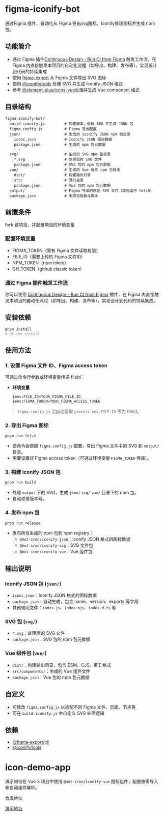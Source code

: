 # figma-iconify-bot

通过Figma 插件，自动化从 Figma 导出svg图标，Iconify处理图标并生成 npm 包。

## 功能简介

- 通过 Figma 插件[Continuous Design - Run CI from Figma](https://www.figma.com/community/plugin/977948326423807703/continuous-design-run-ci-from-figma) 触发工作流，在 Figma 内直接触发本项目的自动化流程（如导出、构建、发布等），实现设计到代码的持续集成
- 使用 [figma-export](https://github.com/marcomontalbano/figma-export) 从 Figma 文件导出 SVG 图标
- 使用 [@iconify/tools](https://iconify.design/docs/libraries/tools/) 处理 SVG 并生成 Iconify JSON 格式
- 参考 [@element-plus/icons-vue](https://www.npmjs.com/package/@element-plus/icons-vue)处理并生成 Vue component 格式

## 目录结构

```
figma-iconify-bot/
  build-iconify.js         # 构建脚本，处理 SVG 并生成 JSON 包
  figma.config.js          # Figma 导出配置
  json/                    # 生成的 Iconify JSON npm 包目录
    icons.json             # Iconify JSON 图标数据
    package.json           # 生成的 npm 包元数据
    ...
  svg/                     # 生成的 SVG npm 包目录
    *.svg                  # 处理后的 SVG 文件
    package.json           # SVG 包的 npm 包元数据
  vue/                     # 生成的 Vue 组件 npm 包目录
    dist/                  # 构建输出目录
    src/                   # 源码目录
    package.json           # Vue 包的 npm 包元数据
  output/                  # Figma 导出的原始 SVG 文件（需先运行 fetch）
  package.json             # 本项目依赖与脚本
```

## 前置条件
fork 该项目，并配置项目的环境变量

### 配置环境变量

- FIGMA_TOKEN（需有 Figma 文件读取权限）
- FILE_ID（需要上传的 Figma 文件ID）
- NPM_TOKEN（npm token）
- GH_TOKEN（github classic token）

### 通过 Figma 插件触发工作流

你可以使用 [Continuous Design - Run CI from Figma](https://www.figma.com/community/plugin/977948326423807703/continuous-design-run-ci-from-figma) 插件，在 Figma 内直接触发本项目的自动化流程（如导出、构建、发布等），实现设计到代码的持续集成。

## 安装依赖

```bash
pnpm install
# 或 npm install
```

## 使用方法

### 1. 设置 Figma 文件 ID、Figma access token

可通过命令行参数或环境变量传递 fileId：

- **环境变量**
  ```bash
  $env:FILE_ID=YOUR_FIGMA_FILE_ID
  $env:FIGMA_TOKEN=YOUR_FIGMA_ACCESS_TOKEN
  ```

> `figma.config.js` 会自动读取 `process.env.FILE_ID` 作为 fileId。

### 2. 导出 Figma 图标

```bash
pnpm run fetch
```

- 该命令会根据 `figma.config.js` 配置，导出 Figma 文件中的 SVG 到 `output/` 目录。
- 需要设置好 Figma access token（可通过环境变量 `FIGMA_TOKEN` 传递）。

### 3. 构建 Iconify JSON 包

```bash
pnpm run build
```

- 处理 `output` 下的 SVG，生成 `json/` `svg/` `vue/` 目录下的 npm 包。
- 自动递增版本号。

### 4. 发布 npm 包

```bash
pnpm run release
```

- 发布所有生成的 npm 包到 npm registry：
  - `@mot-iron/iconify-json`：Iconify JSON 格式的图标数据
  - `@mot-iron/iconify-svg`：SVG 文件包
  - `@mot-iron/iconify-vue`：Vue 组件包

## 输出说明

### Iconify JSON 包 (`json/`)

- `icons.json`：Iconify JSON 格式的图标数据
- `package.json`：自动生成，包含 name、version、exports 等字段
- 其他辅助文件：`index.js`、`index.mjs`、`index.d.ts` 等

### SVG 包 (`svg/`)

- `*.svg`：处理后的 SVG 文件
- `package.json`：SVG 包的 npm 包元数据

### Vue 组件包 (`vue/`)

- `dist/`：构建输出目录，包含 ESM、CJS、IIFE 格式
- `src/components/`：生成的 Vue 组件文件
- `package.json`：Vue 包的 npm 包元数据

## 自定义

- 可修改 `figma.config.js` 以适配不同 Figma 文件、页面、节点等
- 可在 `build-iconify.js` 中自定义 SVG 处理逻辑

## 依赖

- [@figma-export/cli](https://github.com/marcomontalbano/figma-export)
- [@iconify/tools](https://iconify.design/docs/libraries/tools/)

# icon-demo-app

演示如何在 Vue 3 项目中使用 `@mot-iron/iconify-vue` 图标组件，配置按需导入和自动组件解析。

[仓库地址](https://github.com/jynba/icon-demo-app)

[演示地址](https://jynba.github.io/icon-demo-app/)
